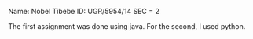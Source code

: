 Name: Nobel Tibebe
ID: UGR/5954/14
SEC = 2

The first assignment was done using java.
For the second, I used python. 